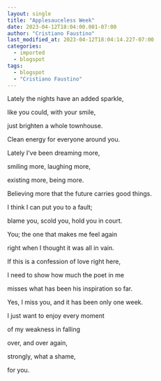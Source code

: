 ```yaml
---
layout: single
title: "Applesauceless Week"
date: 2023-04-12T18:04:00.001-07:00
author: "Cristiano Faustino"
last_modified_at: 2023-04-12T18:04:14.227-07:00
categories:
  - imported
  - blogspot
tags:
  - blogspot
  - "Cristiano Faustino"
---
```

Lately the nights have an added sparkle,

like you could, with your smile,

just brighten a whole townhouse.

Clean energy for everyone around you.



Lately I've been dreaming more,

smiling more, laughing more,

existing more, being more.

Believing more that the future carries good things.



I think I can put you to a fault;

blame you, scold you, hold you in court.

You; the one that makes me feel again

right when I thought it was all in vain.



If this is a confession of love right here,

I need to show how much the poet in me

misses what has been his inspiration so far.

Yes, I miss you, and it has been only one week.



I just want to enjoy every moment

of my weakness in falling 

over, and over again,

strongly, what a shame,

for you.
